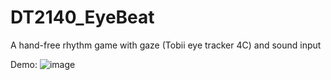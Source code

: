 # DT2140_EyeBeat
A hand-free rhythm game with gaze (Tobii eye tracker 4C) and sound input 

Demo:
![image](https://user-images.githubusercontent.com/119424415/210904038-0cb429d8-3680-4b53-932c-b5ddb623fe04.png)

